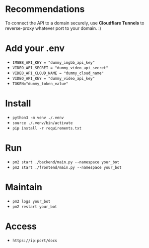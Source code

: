# Recommendations
To connect the API to a domain securely, use **Cloudflare Tunnels** to reverse-proxy whatever port to your domain. :)

# Add your .env
- `IMGBB_API_KEY = "dummy_imgbb_api_key"`
- `VIDEO_API_SECRET = "dummy_video_api_secret"`
- `VIDEO_API_CLOUD_NAME = "dummy_cloud_name"`
- `VIDEO_API_KEY = "dummy_video_api_key"`
- `TOKEN="dummy_token_value"`

# Install
- `python3 -m venv ./.venv`
- `source ./.venv/bin/activate`
- `pip install -r requirements.txt`

# Run
- `pm2 start ./backend/main.py --namespace your_bot`
- `pm2 start ./frontend/main.py --namespace your_bot`

# Maintain
- `pm2 logs your_bot`
- `pm2 restart your_bot`

# Access
-  `https://ip:port/docs`